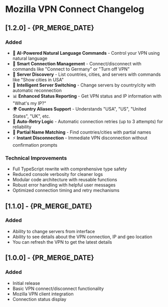 # Mozilla VPN Connect Changelog

## [1.2.0] - {PR_MERGE_DATE}

### Added
- 🤖 **AI-Powered Natural Language Commands** - Control your VPN using natural language
- 🔌 **Smart Connection Management** - Connect/disconnect with commands like "Connect to Germany" or "Turn off VPN"
- 📍 **Server Discovery** - List countries, cities, and servers with commands like "Show cities in USA"
- 🔄 **Intelligent Server Switching** - Change servers by country/city with automatic reconnection
- 📊 **Enhanced Status Reporting** - Get VPN status and IP information with "What's my IP?"
- 🌍 **Country Aliases Support** - Understands "USA", "US", "United States", "UK", etc.
- 🔁 **Auto-Retry Logic** - Automatic connection retries (up to 3 attempts) for reliability
- 🎯 **Partial Name Matching** - Find countries/cities with partial names
- ⚡ **Instant Disconnection** - Immediate VPN disconnection without confirmation prompts

### Technical Improvements
- Full TypeScript rewrite with comprehensive type safety
- Reduced console verbosity for cleaner logs
- Modular code architecture with reusable functions
- Robust error handling with helpful user messages
- Optimized connection timing and retry mechanisms

## [1.1.0] - {PR_MERGE_DATE}

### Added
- Ability to change servers from interface
- Ability to see details about the VPN connection, IP and geo location
- You can refresh the VPN to get the latest details

## [1.0.0] - {PR_MERGE_DATE}

### Added
- Initial release
- Basic VPN connect/disconnect functionality
- Mozilla VPN client integration
- Connection status display